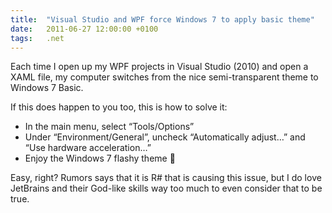 ```yaml
---
title:  "Visual Studio and WPF force Windows 7 to apply basic theme"
date:   2011-06-27 12:00:00 +0100
tags: 	.net
---
```



Each time I open up my WPF projects in Visual Studio (2010) and open a XAML file,
my computer switches from the nice semi-transparent theme to Windows 7 Basic.

If this does happen to you too, this is how to solve it:

- In the main menu, select “Tools/Options”
- Under “Environment/General”, uncheck “Automatically adjust…” and “Use hardware acceleration…”
- Enjoy the Windows 7 flashy theme 🙂

Easy, right? Rumors says that it is R# that is causing this issue, but I do love
JetBrains and their God-like skills way too much to even consider that to be true.